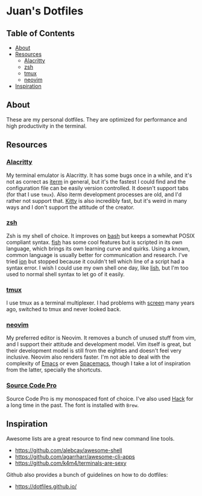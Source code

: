 # Juan's Dotfiles

## Table of Contents

<!-- START doctoc generated TOC please keep comment here to allow auto update -->
<!-- DON'T EDIT THIS SECTION, INSTEAD RE-RUN doctoc TO UPDATE -->


- [About](#about)
- [Resources](#resources)
  - [Alacritty](#alacritty)
  - [zsh](#zsh)
  - [tmux](#tmux)
  - [neovim](#neovim)
- [Inspiration](#inspiration)

<!-- END doctoc generated TOC please keep comment here to allow auto update -->

## About

These are my personal dotfiles. They are optimized for performance and high
productivity in the terminal.

## Resources

### [Alacritty](https://github.com/alacritty/alacritty)

My terminal emulator is Alacritty. It has some bugs once in a while, and it's
not as correct as [iterm](https://iterm2.com/) in general, but it's the fastest
I could find and the configuration file can be easily version controlled. It
doesn't support tabs (for that I use `tmux`). Also iterm development processes
are old, and I'd rather not support that.
[Kitty](https://sw.kovidgoyal.net/kitty/) is also incredibly fast, but it's
weird in many ways and I don't support the attitude of the creator.

### [zsh](https://www.zsh.org/)

Zsh is my shell of choice. It improves on
[bash](https://www.gnu.org/software/bash/) but keeps a somewhat POSIX compliant
syntax. [fish](https://fishshell.com/) has some cool features but is scripted
in its own language, which brings its own learning curve and quirks. Using a
known, common language is usually better for communication and research. I've
tried [ion](https://github.com/redox-os/ion) but stopped because it couldn't
tell which line of a script had a syntax error. I wish I could use my own shell
one day, like [lish](https://github.com/juanibiapina/lish), but I'm too
used to normal shell syntax to let go of it easily.

### [tmux](https://github.com/tmux/tmux)

I use tmux as a terminal multiplexer. I had problems with
[screen](https://www.gnu.org/software/screen/) many years ago, switched to tmux
and never looked back.

### [neovim](https://neovim.io/)

My preferred editor is Neovim. It removes a bunch of unused stuff from vim, and
I support their attitude and development model. Vim itself is great, but their
development model is still from the eighties and doesn't feel very inclusive.
Neovim also renders faster. I'm not able to deal with the complexity of
[Emacs](https://www.gnu.org/software/emacs/) or even
[Spacemacs](https://www.spacemacs.org/), though I take a lot of inspiration
from the latter, specially the shortcuts.

### [Source Code Pro](https://github.com/adobe-fonts/source-code-pro)

Source Code Pro is my monospaced font of choice. I've also used
[Hack](https://sourcefoundry.org/hack/) for a long time in the past. The font
is installed with `Brew`.

## Inspiration

Awesome lists are a great resource to find new command line tools.

- https://github.com/alebcay/awesome-shell
- https://github.com/agarrharr/awesome-cli-apps
- https://github.com/k4m4/terminals-are-sexy

Github also provides a bunch of guidelines on how to do dotfiles:

- https://dotfiles.github.io/
